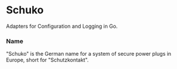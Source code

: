 # Schuko

Adapters for Configuration and Logging in Go.

### Name

"Schuko" is the German name for a system of secure power plugs in Europe, short
for "Schutzkontakt".
